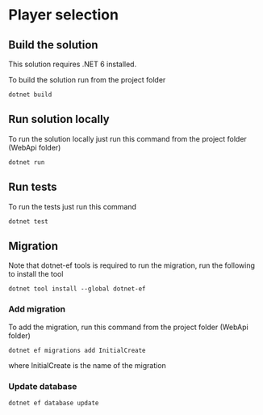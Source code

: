 # Player selection

## Build the solution
This solution requires .NET 6 installed.

To build the solution run from the project folder
```shell
dotnet build
```

## Run solution locally
To run the solution locally just run this command from the project folder (WebApi folder)

```shell
dotnet run
```

## Run tests
To run the tests just run this command 

```shell
dotnet test
```

## Migration
Note that dotnet-ef tools is required to run the migration, run the following to install the tool
```shell
dotnet tool install --global dotnet-ef
``` 

### Add migration 
To add the migration, run this command from the project folder (WebApi folder)
```shell
dotnet ef migrations add InitialCreate
```
where InitialCreate is the  name of the migration

### Update database
```shell
dotnet ef database update
```

